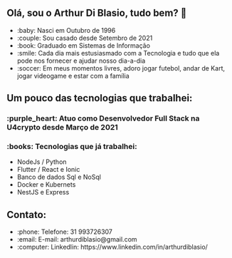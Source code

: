 <h2>Olá, sou o Arthur Di Blasio, tudo bem? 👋</h2>
<ul>
<li> :baby: Nasci em Outubro de 1996 </li>
<li> :couple: Sou casado desde Setembro de 2021 </li>
<li> :book: Graduado em Sistemas de Informação </li>
<li> :smile: Cada dia mais estusiasmado com a Tecnologia e tudo que ela pode nos fornecer e ajudar nosso dia-a-dia </li>
<li> :soccer: Em meus momentos livres, adoro jogar futebol, andar de Kart, jogar videogame e estar com a família </li>
</ul>
<h2> Um pouco das tecnologias que trabalhei: </h2>
<h3>:purple_heart: Atuo como Desenvolvedor Full Stack na U4crypto desde Março de 2021 </h3>
<h3>:books: Tecnologias que já trabalhei:  </h3>

<ul>
    <li>NodeJs / Python</li>
    <li>Flutter / React e Ionic</li>
    <li>Banco de dados Sql e NoSql</li>
    <li>Docker e Kubernets</li>
    <li>NestJS e Express</li>
</ul>

<h2> Contato: </h2>
<ul>
  <li> :phone: Telefone: 31 993726307 </li>
  <li> :email: E-mail: arthurdiblasio@gmail.com</li>
  <li> :computer: Linkedlin: https://www.linkedin.com/in/arthurdiblasio/ </li>
</ul>
